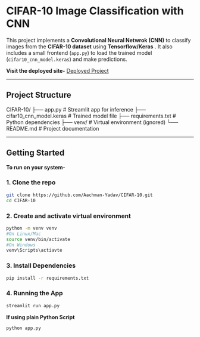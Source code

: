 # CIFAR-10 Image Classification with CNN 

This project implements a **Convolutional Neural Netwrok (CNN)** to classify images from the **CIFAR-10 dataset** using **Tensorflow/Keras** .
It also includes a small frontend (`app.py`) to load the trained model (`cifar10_cnn_model.keras`) and make predictions.

**Visit the deployed site-**
[Deployed Project](https://aachman-yadav-cifar-10-app-cefs8n.streamlit.app/)

---
## Project Structure
CIFAR-10/
├── app.py # Streamlit app for inference
├── cifar10_cnn_model.keras # Trained model file
├── requirements.txt # Python dependencies
├── venv/ # Virtual environment (ignored)
└── README.md # Project documentation

---
## Getting Started

**To run on your system-**

### 1. Clone the repo
```bash
git clone https://github.com/Aachman-Yadav/CIFAR-10.git
cd CIFAR-10
```

### 2. Create and activate virtual environment
```bash
python -m venv venv
#On Linux/Mac
source venv/bin/activate
#On Windows
venv\Scripts\actiavte
```

### 3. Install Dependencies
```bash
pip install -r requirements.txt
```

### 4. Running the App
```bash
streamlit run app.py
```
**If using plain Python Script**
```bash
python app.py
```